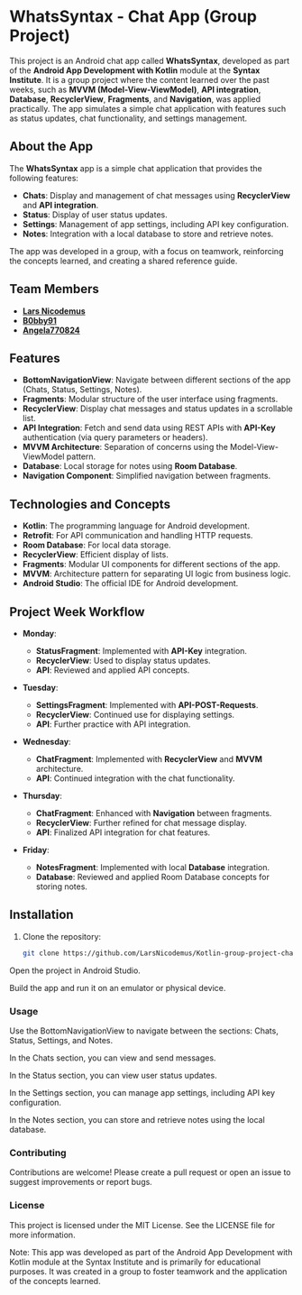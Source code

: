 # WhatsSyntax - Chat App (Group Project)

This project is an Android chat app called **WhatsSyntax**, developed as part of the **Android App Development with Kotlin** module at the **Syntax Institute**. It is a group project where the content learned over the past weeks, such as **MVVM (Model-View-ViewModel)**, **API integration**, **Database**, **RecyclerView**, **Fragments**, and **Navigation**, was applied practically. The app simulates a simple chat application with features such as status updates, chat functionality, and settings management.

## About the App

The **WhatsSyntax** app is a simple chat application that provides the following features:

- **Chats**: Display and management of chat messages using **RecyclerView** and **API integration**.
- **Status**: Display of user status updates.
- **Settings**: Management of app settings, including API key configuration.
- **Notes**: Integration with a local database to store and retrieve notes.

The app was developed in a group, with a focus on teamwork, reinforcing the concepts learned, and creating a shared reference guide.

## Team Members

- **[Lars Nicodemus](https://github.com/LarsNicodemus)**
- **[B0bby91](https://github.com/B0bby91)**
- **[Angela770824](https://github.com/Angela770824)**

## Features

- **BottomNavigationView**: Navigate between different sections of the app (Chats, Status, Settings, Notes).
- **Fragments**: Modular structure of the user interface using fragments.
- **RecyclerView**: Display chat messages and status updates in a scrollable list.
- **API Integration**: Fetch and send data using REST APIs with **API-Key** authentication (via query parameters or headers).
- **MVVM Architecture**: Separation of concerns using the Model-View-ViewModel pattern.
- **Database**: Local storage for notes using **Room Database**.
- **Navigation Component**: Simplified navigation between fragments.

## Technologies and Concepts

- **Kotlin**: The programming language for Android development.
- **Retrofit**: For API communication and handling HTTP requests.
- **Room Database**: For local data storage.
- **RecyclerView**: Efficient display of lists.
- **Fragments**: Modular UI components for different sections of the app.
- **MVVM**: Architecture pattern for separating UI logic from business logic.
- **Android Studio**: The official IDE for Android development.

## Project Week Workflow

- **Monday**: 
  - **StatusFragment**: Implemented with **API-Key** integration.
  - **RecyclerView**: Used to display status updates.
  - **API**: Reviewed and applied API concepts.

- **Tuesday**: 
  - **SettingsFragment**: Implemented with **API-POST-Requests**.
  - **RecyclerView**: Continued use for displaying settings.
  - **API**: Further practice with API integration.

- **Wednesday**: 
  - **ChatFragment**: Implemented with **RecyclerView** and **MVVM** architecture.
  - **API**: Continued integration with the chat functionality.

- **Thursday**: 
  - **ChatFragment**: Enhanced with **Navigation** between fragments.
  - **RecyclerView**: Further refined for chat message display.
  - **API**: Finalized API integration for chat features.

- **Friday**: 
  - **NotesFragment**: Implemented with local **Database** integration.
  - **Database**: Reviewed and applied Room Database concepts for storing notes.

## Installation

1. Clone the repository:
   ```bash
   git clone https://github.com/LarsNicodemus/Kotlin-group-project-chat-App.git
Open the project in Android Studio.

Build the app and run it on an emulator or physical device.

### Usage
Use the BottomNavigationView to navigate between the sections: Chats, Status, Settings, and Notes.

In the Chats section, you can view and send messages.

In the Status section, you can view user status updates.

In the Settings section, you can manage app settings, including API key configuration.

In the Notes section, you can store and retrieve notes using the local database.

### Contributing
Contributions are welcome! Please create a pull request or open an issue to suggest improvements or report bugs.

### License
This project is licensed under the MIT License. See the LICENSE file for more information.

Note: This app was developed as part of the Android App Development with Kotlin module at the Syntax Institute and is primarily for educational purposes. It was created in a group to foster teamwork and the application of the concepts learned.

